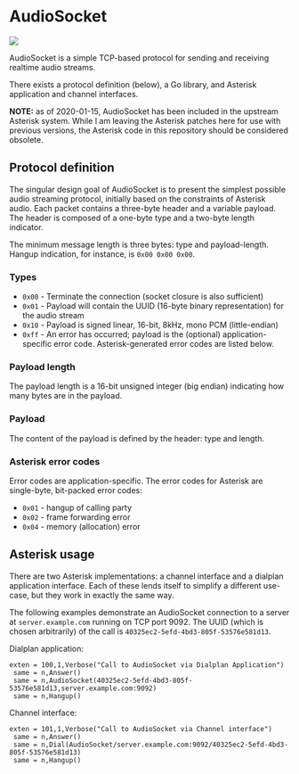 # AudioSocket

[![](https://godoc.org/github.com/CyCoreSystems/audiosocket?status.svg)](http://godoc.org/github.com/CyCoreSystems/audiosocket)

AudioSocket is a simple TCP-based protocol for sending and receiving realtime
audio streams.

There exists a protocol definition (below), a Go library, and Asterisk
application and channel interfaces.

**NOTE:**  as of 2020-01-15, AudioSocket has been included in the upstream Asterisk
system.  While I am leaving the Asterisk patches here for use with previous
versions, the Asterisk code in this repository should be considered obsolete.

## Protocol definition

The singular design goal of AudioSocket is to present the simplest possible
audio streaming protocol, initially based on the constraints of Asterisk audio.
Each packet contains a three-byte header and a variable payload.  The header is
composed of a one-byte type and a two-byte length indicator.

The minimum message length is three bytes:  type and payload-length.  Hangup
indication, for instance, is `0x00 0x00 0x00`.

### Types

  - `0x00` - Terminate the connection (socket closure is also sufficient)
  - `0x01` - Payload will contain the UUID (16-byte binary representation) for the audio stream
  - `0x10` - Payload is signed linear, 16-bit, 8kHz, mono PCM (little-endian)
  - `0xff` - An error has occurred; payload is the (optional)
    application-specific error code.  Asterisk-generated error codes are listed
    below.

### Payload length

The payload length is a 16-bit unsigned integer (big endian) indicating how many bytes are
in the payload.

### Payload

The content of the payload is defined by the header: type and length.

### Asterisk error codes

Error codes are application-specific.  The error codes for Asterisk are
single-byte, bit-packed error codes:

  - `0x01` - hangup of calling party
  - `0x02` - frame forwarding error
  - `0x04` - memory (allocation) error

## Asterisk usage

There are two Asterisk implementations: a channel interface and a dialplan
application interface.  Each of these lends itself to simplify a different
use-case, but they work in exactly the same way.

The following examples demonstrate an AudioSocket connection to a server at
`server.example.com` running on TCP port 9092.  The UUID (which is chosen
arbitrarily) of the call is `40325ec2-5efd-4bd3-805f-53576e581d13`.

Dialplan application:

```
exten = 100,1,Verbose("Call to AudioSocket via Dialplan Application")
 same = n,Answer()
 same = n,AudioSocket(40325ec2-5efd-4bd3-805f-53576e581d13,server.example.com:9092)
 same = n,Hangup()
```

Channel interface:

```
exten = 101,1,Verbose("Call to AudioSocket via Channel interface")
 same = n,Answer()
 same = n,Dial(AudioSocket/server.example.com:9092/40325ec2-5efd-4bd3-805f-53576e581d13)
 same = n,Hangup()
```

